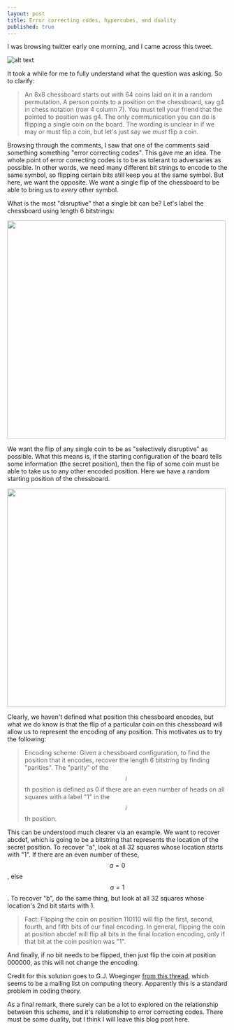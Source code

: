 ```yaml
---
layout: post
title: Error correcting codes, hypercubes, and duality
published: true
---
```


<script src='https://cdnjs.cloudflare.com/ajax/libs/mathjax/2.7.5/MathJax.js?config=TeX-MML-AM_CHTML' async></script>
<script type="text/x-mathjax-config">
MathJax.Hub.Config({
tex2jax: {inlineMath: [['$','$'], ['\\(','\\)']]}
});
</script>

I was browsing twitter early one morning, and I came across this tweet. 

![alt text](https://raymondhfeng.github.io/images/ecc_duality_problem.png "Best math question of 2019")

It took a while for me to fully understand what the question was asking. So to clarify:

> An 8x8 chessboard starts out with 64 coins laid on it in a random permutation. A person points to a position on the chessboard, say g4 in chess notation (row 4 column 7). You must tell your friend that the pointed to position was g4. The only communication you can do is flipping a single coin on the board. The wording is unclear in if we may or must flip a coin, but let's just say we *must* flip a coin. 

Browsing through the comments, I saw that one of the comments said something something "error correcting codes". This gave me an idea. The whole point of error correcting codes is to be as tolerant to adversaries as possible. In other words, we need many different bit strings to encode to the same symbol, so flipping certain bits still keep you at the same symbol. But here, we want the opposite. We want a single flip of the chessboard to be able to bring us to *every* other symbol. 

What is the most "disruptive" that a single bit can be? Let's label the chessboard using length 6 bitstrings:

<img src="https://raymondhfeng.github.io/images/chessboard.png" width="500">
<!-- ![alt text](https://raymondhfeng.github.io/images/chessboard.png "Labeled Chessboard") -->

We want the flip of any single coin to be as "selectively disruptive" as possible. What this means is, if the starting configuration of the board tells some information (the secret position), then the flip of some coin must be able to take us to any other encoded position. Here we have a random starting position of the chessboard. 

<img src="https://raymondhfeng.github.io/images/randomized-chessboard.png" width="500">
<!-- ![alt text](https://raymondhfeng.github.io/images/randomized-chessboard.png "Randomized Chessboard") -->

Clearly, we haven't defined what position this chessboard encodes, but what we do know is that the flip of a particular coin on this chessboard will allow us to represent the encoding of any position. This motivates us to try the following:

> Encoding scheme: Given a chessboard configuration, to find the position that it encodes, recover the length 6 bitstring by finding "parities". The "parity" of the $$i$$th position is defined as 0 if there are an even number of heads on all squares with a label "1" in the $$i$$th position. 

This can be understood much clearer via an example. We want to recover abcdef, which is going to be a bitstring that represents the location of the secret position. To recover "a", look at all 32 squares whose location starts with "1". If there are an even number of these, $$a=0$$, else $$a=1$$. To recover "b", do the same thing, but look at all 32 squares whose location's 2nd bit starts with 1. 

> Fact: Flipping the coin on position 110110 will flip the first, second, fourth, and fifth bits of our final encoding. In general, flipping the coin at position abcdef will flip all bits in the final location encoding, only if that bit at the coin position was "1". 

And finally, if no bit needs to be flipped, then just flip the coin at position 000000, as this will not change the encoding. 

Credit for this solution goes to G.J. Woeginger [from this thread](https://groups.google.com/forum/m/#!topic/comp.theory/mSmXV1_oXWc), which seems to be a mailing list on computing theory. Apparently this is a standard problem in coding theory. 

As a final remark, there surely can be a lot to explored on the relationship between this scheme, and it's relationship to error correcting codes. There must be some duality, but I think I will leave this blog post here. 
